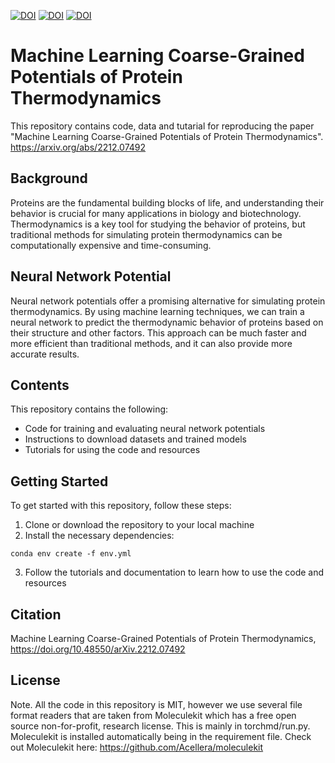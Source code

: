 [![DOI](https://zenodo.org/badge/240026572.svg)](https://zenodo.org/badge/latestdoi/240026572)
[![DOI](https://zenodo.org/badge/356331061.svg)](https://zenodo.org/badge/latestdoi/356331061)
[![DOI](https://zenodo.org/badge/572873267.svg)](https://zenodo.org/badge/latestdoi/572873267)

# Machine Learning Coarse-Grained Potentials of Protein Thermodynamics

This repository contains code, data and tutarial for reproducing the paper "Machine Learning Coarse-Grained Potentials of Protein Thermodynamics". https://arxiv.org/abs/2212.07492

## Background

Proteins are the fundamental building blocks of life, and understanding their behavior is crucial for many applications in biology and biotechnology. Thermodynamics is a key tool for studying the behavior of proteins, but traditional methods for simulating protein thermodynamics can be computationally expensive and time-consuming.

## Neural Network Potential

Neural network potentials offer a promising alternative for simulating protein thermodynamics. By using machine learning techniques, we can train a neural network to predict the thermodynamic behavior of proteins based on their structure and other factors. This approach can be much faster and more efficient than traditional methods, and it can also provide more accurate results.

## Contents

This repository contains the following:

- Code for training and evaluating neural network potentials
- Instructions to download datasets and trained models
- Tutorials for using the code and resources

## Getting Started

To get started with this repository, follow these steps:

1. Clone or download the repository to your local machine
2. Install the necessary dependencies:
```
conda env create -f env.yml
```
3. Follow the tutorials and documentation to learn how to use the code and resources

## Citation

Machine Learning Coarse-Grained Potentials of Protein Thermodynamics, https://doi.org/10.48550/arXiv.2212.07492

## License

Note. All the code in this repository is MIT, however we use several file format readers that are taken from Moleculekit which has a free open source non-for-profit, research license. This is mainly in torchmd/run.py. Moleculekit is installed automatically being in the requirement file. Check out Moleculekit here: https://github.com/Acellera/moleculekit
